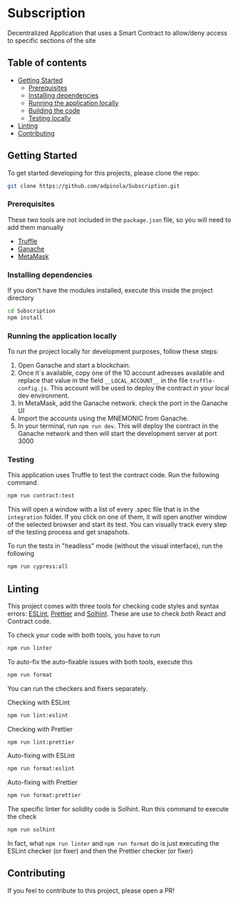 # Subscription
Decentralized Application that uses a Smart Contract to allow/deny access to specific sections of the site

## Table of contents

- [Getting Started](#getting-started)
  - [Prerequisites](#prerequisites)
  - [Installing dependencies](#installing-dependencies)
  - [Running the application locally](#running-the-application-locally)
  - [Building the code](#building-the-code)
  - [Testing locally](#testing-locally)
- [Linting](#linting)
- [Contributing](#contributing)

## Getting Started

To get started developing for this projects, please clone the repo:

```bash
git clone https://github.com/adpinola/Subscription.git
```

### Prerequisites

These two tools are not included in the `package.json` file, so you will need to add them manually

- [Truffle](https://trufflesuite.com/truffle)
- [Ganache](https://trufflesuite.com/ganache/)
- [MetaMask](https://metamask.io/)

### Installing dependencies

If you don't have the modules installed, execute this inside the project directory

```bash
cd Subscription
npm install
```

### Running the application locally

To run the project locally for development purposes, follow these steps:

1. Open Ganache and start a blockchain.
2. Once it´s available, copy one of the 10 account adresses available and replace that value in the field `__LOCAL_ACCOUNT__` in the file `truffle-config.js`. This account will be used to deploy the contract in your local dev environment.
3. In MetaMask, add the Ganache network. check the port in the Ganache UI
4. Import the accounts using the MNEMONIC from Ganache.
5. In your terminal, run `npm run dev`. This will deploy the contract in the Ganache network and then will start the development server at port 3000

### Testing

This application uses Truffle to test the contract code. Run the following command.

```bash
npm run contract:test
```

This will open a window with a list of every .spec file that is in the `integration` folder. If you click on one of them, it will open another window of the selected browser and start its test. You can visually track every step of the testing process and get snapshots.

To run the tests in "headless" mode (without the visual interface), run the following

```bash
npm run cypress:all
```

## Linting

This project comes with three tools for checking code styles and syntax errors: [ESLint](https://eslint.org/),  [Prettier](https://prettier.io/) and [Solhint](https://www.npmjs.com/package/solhint). These are use to check both React and Contract code. 

To check your code with both tools, you have to run

```bash
npm run linter
```

To auto-fix the auto-fixable issues with both tools, execute this

```bash
npm run format
```

You can run the checkers and fixers separately.

Checking with ESLint

```bash
npm run lint:eslint
```

Checking with Prettier

```bash
npm run lint:prettier
```

Auto-fixing with ESLint

```bash
npm run format:eslint
```

Auto-fixing with Prettier

```bash
npm run format:prettier
```

The specific linter for solidity code is Solhint. Run this command to execute the check
```bash
npm run solhint
```

In fact, what `npm run linter` and `npm run format` do is just executing the ESLint checker (or fixer) and then the Prettier checker (or fixer)

## Contributing

If you feel to contribute to this project, please open a PR!
